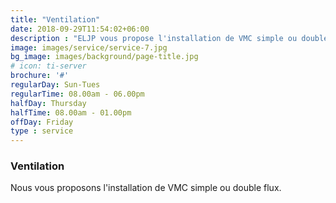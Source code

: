 ```yaml
---
title: "Ventilation"
date: 2018-09-29T11:54:02+06:00
description : "ELJP vous propose l'installation de VMC simple ou double flux."
image: images/service/service-7.jpg
bg_image: images/background/page-title.jpg
# icon: ti-server
brochure: '#'
regularDay: Sun-Tues
regularTime: 08.00am - 06.00pm
halfDay: Thursday
halfTime: 08.00am - 01.00pm
offDay: Friday
type : service
---
```


### Ventilation


Nous vous proposons l'installation de VMC simple ou double flux.
